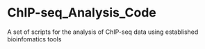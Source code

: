 # ChIP-seq_Analysis_Code
A set of scripts for the analysis of ChIP-seq data using established bioinfomatics tools
